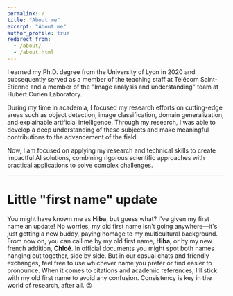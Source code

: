 ```yaml
---
permalink: /
title: "About me"
excerpt: "About me"
author_profile: true
redirect_from: 
  - /about/
  - /about.html
---
```


I earned my Ph.D. degree from the University of Lyon in 2020 and subsequently served as a member of the teaching staff at Télécom Saint-Etienne and a member of the "Image analysis and understanding" team at Hubert Curien Laboratory.

During my time in academia, I focused my research efforts on cutting-edge areas such as object detection, image classification, domain generalization, and explainable artificial intelligence. Through my research, I was able to develop a deep understanding of these subjects and make meaningful contributions to the advancement of the field.

Now, I am focused on applying my research and technical skills to create impactful AI solutions, combining rigorous scientific approaches with practical applications to solve complex challenges.

*****************

# Little "first name" update 

You might have known me as **Hiba**, but guess what? I've given my first name an update!
No worries, my old first name isn't going anywhere—it's just getting a new buddy, paying homage to my multicultural background. 
From now on, you can call me by my old first name, **Hiba**, or by my new french addition, **Chloé**.
In official documents you might spot both names hanging out together, side by side. But in our casual chats and friendly exchanges, feel free to use whichever name you prefer or find easier to pronounce.
When it comes to citations and academic references, I'll stick with my old first name to avoid any confusion. Consistency is key in the world of research, after all. 😉


